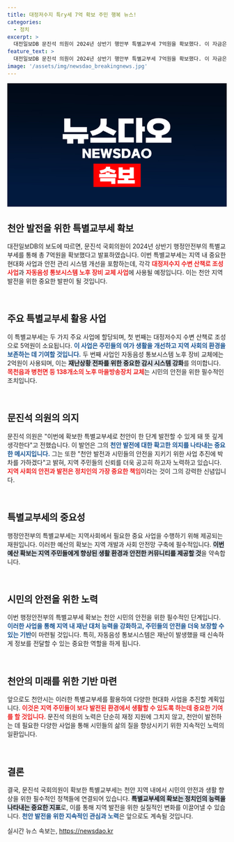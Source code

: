 ```yaml
---
title: 대정저수지 특гу세 7억 확보 주민 행복 뉴스!
categories:
  - 정치
excerpt: >
  대전일보DB 문진석 의원이 2024년 상반기 행안부 특별교부세 7억원을 확보했다. 이 자금은 천안의 재난 안전과 주민 복지를 위한 두 가지 중요한 프로젝트에 사용되며, 시민 안전을 위한 대규모 개혁의 신호탄이 될 전망이다. 클릭해 더 자세한 내용을 확인해보세요!
feature_text: >
  대전일보DB 문진석 의원이 2024년 상반기 행안부 특별교부세 7억원을 확보했다. 이 자금은 천안의 재난 안전과 주민 복지를 위한 두 가지 중요한 프로젝트에 사용되며, 시민 안전을 위한 대규모 개혁의 신호탄이 될 전망이다. 클릭해 더 자세한 내용을 확인해보세요!
image: '/assets/img/newsdao_breakingnews.jpg'
---
```


<p><img src="/assets/img/newsdao_breakingnews.jpg" alt="ontimetimes 속보" /></p>

<h2 data-ke-size="size26">천안 발전을 위한 특별교부세 확보</h2>

<p data-ke-size="size16">대전일보DB의 보도에 따르면, 문진석 국회의원이 2024년 상반기 행정안전부의 특별교부세를 통해 총 7억원을 확보했다고 발표하였습니다. 이번 특별교부세는 지역 내 중요한 현대화 사업과 안전 관리 시스템 개선을 포함하는데, 각각 <b><span style="color: #ee2323;">대정저수지 수변 산책로 조성 사업</span></b>과 <b><span style="color: #ee2323;">자동음성 통보시스템 노후 장비 교체 사업</span></b>에 사용될 예정입니다. 이는 천안 지역 발전을 위한 중요한 발판이 될 것입니다.</p>

<p data-ke-size="size16">&nbsp;</p>

<h2>주요 특별교부세 활용 사업</h2>

<p data-ke-size="size16">이 특별교부세는 두 가지 주요 사업에 할당되며, 첫 번째는 대정저수지 수변 산책로 조성으로 5억원이 소요됩니다. <b><span style="color: #1a5490;">이 사업은 주민들의 여가 생활을 개선하고 지역 사회의 환경을 보존하는 데 기여할 것입니다.</span></b> 두 번째 사업인 자동음성 통보시스템 노후 장비 교체에는 2억원이 사용되며, 이는 <b><span style="background-color: #21538527;">재난상황 전파를 위한 중요한 감시 시스템 강화</span></b>를 의미합니다. <b><span style="color: #ee2323;">목천읍과 병천면 등 138개소의 노후 마을방송장치 교체</span></b>는 시민의 안전을 위한 필수적인 조치입니다.</p>

<p data-ke-size="size16">&nbsp;</p>

<h2>문진석 의원의 의지</h2>

<p data-ke-size="size16">문진석 의원은 "이번에 확보한 특별교부세로 천안이 한 단계 발전할 수 있게 돼 뜻 깊게 생각한다"고 전했습니다. 이 발언은 그의 <b><span style="color: #1a5490;">천안 발전에 대한 확고한 의지를 나타내는 중요한 메시지입니다.</span></b> 그는 또한 "천안 발전과 시민들의 안전을 지키기 위한 사업 추진에 박차를 가하겠다"고 밝혀, 지역 주민들의 신뢰를 더욱 공고히 하고자 노력하고 있습니다. <b><span style="color: #ee2323;">지역 사회의 안전과 발전은 정치인의 가장 중요한 책임</span></b>이라는 것이 그의 강력한 신념입니다.</p>

<p data-ke-size="size16">&nbsp;</p>

<h2>특별교부세의 중요성</h2>

<p data-ke-size="size16">행정안전부의 특별교부세는 지역사회에서 필요한 중요 사업을 수행하기 위해 제공되는 재원입니다. 이러한 예산의 확보는 지역 개발과 사회 안전망 구축에 필수적입니다. <b><span style="background-color: #21538527;">이번 예산 확보는 지역 주민들에게 향상된 생활 환경과 안전한 커뮤니티를 제공할 것</span></b>을 약속합니다.</p>

<p data-ke-size="size16">&nbsp;</p>

<h2>시민의 안전을 위한 노력</h2>

<p data-ke-size="size16">이번 행정안전부의 특별교부세 확보는 천안 시민의 안전을 위한 필수적인 단계입니다. <b><span style="color: #1a5490;">이러한 사업을 통해 지역 내 재난 대처 능력을 강화하고, 주민들의 안전을 더욱 보장할 수 있는 기반</span></b>이 마련될 것입니다. 특히, 자동음성 통보시스템은 재난이 발생했을 때 신속하게 정보를 전달할 수 있는 중요한 역할을 하게 됩니다.</p>

<p data-ke-size="size16">&nbsp;</p>

<h2>천안의 미래를 위한 기반 마련</h2>

<p data-ke-size="size16">앞으로도 천안시는 이러한 특별교부세를 활용하여 다양한 현대화 사업을 추진할 계획입니다. <b><span style="color: #ee2323;">이것은 지역 주민들이 보다 발전된 환경에서 생활할 수 있도록 하는데 중요한 기여를 할 것입니다.</span></b> 문진석 의원의 노력은 단순히 재정 지원에 그치지 않고, 천안이 발전하는 데 필요한 다양한 사업을 통해 시민들의 삶의 질을 향상시키기 위한 지속적인 노력의 일환입니다.</p>

<p data-ke-size="size16">&nbsp;</p>

<h2>결론</h2>

<p data-ke-size="size16">결국, 문진석 국회의원이 확보한 특별교부세는 천안 지역 내에서 시민의 안전과 생활 향상을 위한 필수적인 정책들에 연결되어 있습니다. <b><span style="background-color: #21538527;">특별교부세의 확보는 정치인의 능력을 나타내는 중요한 지표</span></b>로, 이를 통해 지역 발전을 위한 실질적인 변화를 이끌어낼 수 있습니다. <b><span style="color: #1a5490;">천안 발전을 위한 지속적인 관심과 노력</span></b>은 앞으로도 계속될 것입니다.</p>
실시간 뉴스 속보는, <a href="https://newsdao.kr" rel="dofollow">https://newsdao.kr</a>


